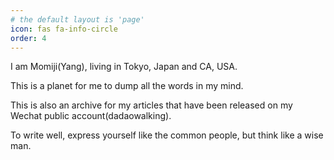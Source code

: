 ```yaml
---
# the default layout is 'page'
icon: fas fa-info-circle
order: 4
---
```


I am Momiji(Yang), living in Tokyo, Japan and CA, USA.

This is a planet for me to dump all the words in my mind.

This is also an archive for my articles that have been released on my Wechat public account(dadaowalking).

To write well, express yourself like the common people, but think like a wise man.
